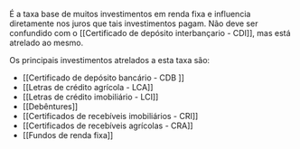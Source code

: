 ---
---

É a taxa base de muitos investimentos em renda fixa e influencia diretamente nos juros que tais investimentos pagam. Não deve ser confundido com o [[Certificado de depósito interbançario - CDI]], mas está atrelado ao mesmo. 

Os principais investimentos atrelados a esta taxa são:

- [[Certificado de depósito bancário - CDB ]]
- [[Letras de crédito agrícola - LCA]]
- [[Letras de crédito imobiliário - LCI]]
- [[Debêntures]]
- [[Certificados de recebíveis imobiliários - CRI]]
- [[Certificados de recebíveis agrícolas - CRA]]
- [[Fundos de renda fixa]]